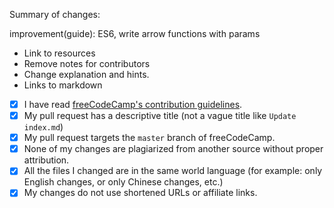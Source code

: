Summary of changes:

improvement(guide): ES6, write arrow functions with params

- Link to resources
- Remove notes for contributors
- Change explanation and hints.
- Links to markdown




- [x] I have read [freeCodeCamp's contribution guidelines](https://github.com/freeCodeCamp/freeCodeCamp/blob/master/CONTRIBUTING.md).
- [x] My pull request has a descriptive title (not a vague title like `Update index.md`)
- [x] My pull request targets the `master` branch of freeCodeCamp.
- [x] None of my changes are plagiarized from another source without proper attribution.
- [x] All the files I changed are in the same world language (for example: only English changes, or only Chinese changes, etc.)
- [x] My changes do not use shortened URLs or affiliate links.
<!--stackedit_data:
eyJoaXN0b3J5IjpbLTY1NTM1OTc0NywtMTM4NzA2NzYsLTgyOT
g1MTMwMywtMTM0MTc2MDY1LDE0MzI2ODcyNTEsLTQ2ODU4MzI3
Ml19
-->